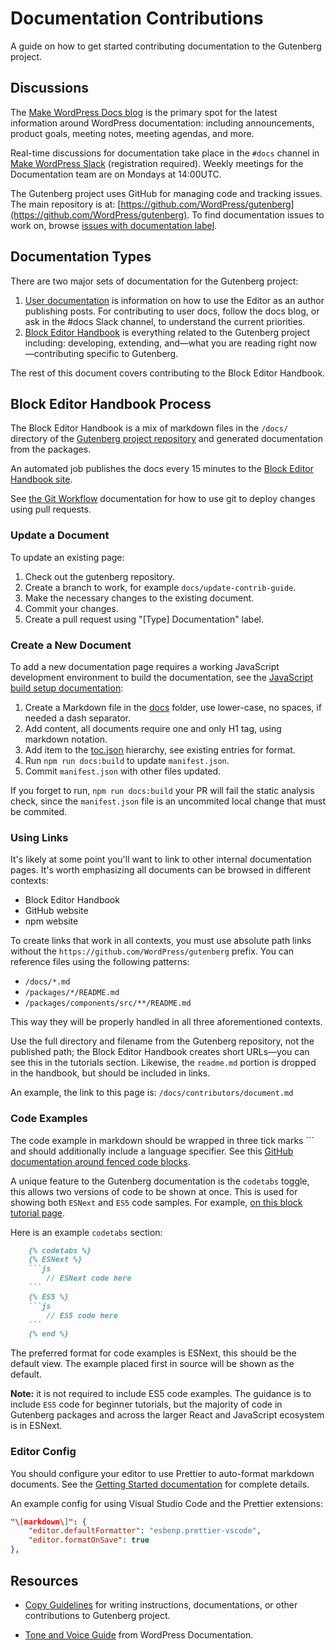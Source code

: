 # Documentation Contributions

A guide on how to get started contributing documentation to the Gutenberg project.

## Discussions

The [Make WordPress Docs blog](https://make.wordpress.org/docs/) is the primary spot for the latest information around WordPress documentation: including announcements, product goals, meeting notes, meeting agendas, and more.

Real-time discussions for documentation take place in the `#docs` channel in [Make WordPress Slack](https://make.wordpress.org/chat) (registration required). Weekly meetings for the Documentation team are on Mondays at 14:00UTC.

The Gutenberg project uses GitHub for managing code and tracking issues. The main repository is at: [https://github.com/WordPress/gutenberg](https://github.com/WordPress/gutenberg). To find documentation issues to work on, browse [issues with documentation label](https://github.com/WordPress/gutenberg/issues?utf8=%E2%9C%93&q=is%3Aopen+is%3Aissue+label%3A%22%5BType%5D+Documentation%22+).

## Documentation Types

There are two major sets of documentation for the Gutenberg project:

1. [User documentation](https://wordpress.org/support/article/wordpress-editor/) is information on how to use the Editor as an author publishing posts. For contributing to user docs, follow the docs blog, or ask in the #docs Slack channel, to understand the current priorities.
2. [Block Editor Handbook](https://developer.wordpress.org/block-editor/) is everything related to the Gutenberg project including: developing, extending, and—what you are reading right now—contributing specific to Gutenberg.

The rest of this document covers contributing to the Block Editor Handbook.

## Block Editor Handbook Process

The Block Editor Handbook is a mix of markdown files in the `/docs/` directory of the [Gutenberg project repository](https://github.com/WordPress/gutenberg/) and generated documentation from the packages.

An automated job publishes the docs every 15 minutes to the [Block Editor Handbook site](https://developer.wordpress.org/block-editor/).

See [the Git Workflow](/docs/contributors/git-workflow.md) documentation for how to use git to deploy changes using pull requests.

### Update a Document

To update an existing page:

1. Check out the gutenberg repository.
2. Create a branch to work, for example `docs/update-contrib-guide`.
3. Make the necessary changes to the existing document.
4. Commit your changes.
5. Create a pull request using "\[Type\] Documentation" label.

### Create a New Document

To add a new documentation page requires a working JavaScript development environment to build the documentation, see the [JavaScript build setup documentation](/docs/designers-developer/developers/tutorials/javascript/js-build-setup.md):

1. Create a Markdown file in the [docs](https://github.com/WordPress/gutenberg/tree/master/docs) folder, use lower-case, no spaces, if needed a dash separator.
2. Add content, all documents require one and only H1 tag, using markdown notation.
3. Add item to the [toc.json](https://github.com/WordPress/gutenberg/blob/master/docs/toc.json) hierarchy, see existing entries for format.
4. Run `npm run docs:build` to update `manifest.json`.
5. Commit `manifest.json` with other files updated.

If you forget to run, `npm run docs:build` your PR will fail the static analysis check, since the `manifest.json` file is an uncommited local change that must be commited.

### Using Links

It's likely at some point you'll want to link to other internal documentation pages. It's worth emphasizing all documents can be browsed in different contexts:

-   Block Editor Handbook
-   GitHub website
-   npm website

To create links that work in all contexts, you must use absolute path links without the `https://github.com/WordPress/gutenberg` prefix. You can reference files using the following patterns:

-   `/docs/*.md`
-   `/packages/*/README.md`
-   `/packages/components/src/**/README.md`

This way they will be properly handled in all three aforementioned contexts.

Use the full directory and filename from the Gutenberg repository, not the published path; the Block Editor Handbook creates short URLs—you can see this in the tutorials section. Likewise, the `readme.md` portion is dropped in the handbook, but should be included in links.

An example, the link to this page is: `/docs/contributors/document.md`

### Code Examples

The code example in markdown should be wrapped in three tick marks \`\`\` and should additionally include a language specifier. See this [GitHub documentation around fenced code blocks](https://help.github.com/en/github/writing-on-github/creating-and-highlighting-code-blocks).

A unique feature to the Gutenberg documentation is the `codetabs` toggle, this allows two versions of code to be shown at once. This is used for showing both `ESNext` and `ES5` code samples. For example, [on this block tutorial page](/docs/designers-developers/developers/tutorials/block-tutorial/block-controls-toolbar-and-sidebar.md).

Here is an example `codetabs` section:

````md
    {% codetabs %}
    {% ESNext %}
    ```js
    	// ESNext code here
    ```
    {% ES5 %}
    ```js
    	// ES5 code here
    ```
    {% end %}
````

The preferred format for code examples is ESNext, this should be the default view. The example placed first in source will be shown as the default.

**Note:** it is not required to include ES5 code examples. The guidance is to include `ES5` code for beginner tutorials, but the majority of code in Gutenberg packages and across the larger React and JavaScript ecosystem is in ESNext.

### Editor Config

You should configure your editor to use Prettier to auto-format markdown documents. See the [Getting Started documentation](/docs/contributors/develop/getting-started.md) for complete details.

An example config for using Visual Studio Code and the Prettier extensions:

```json
"\[markdown\]": {
    "editor.defaultFormatter": "esbenp.prettier-vscode",
    "editor.formatOnSave": true
},
```

## Resources

-   [Copy Guidelines](/docs/contributors/copy-guide.md) for writing instructions, documentations, or other contributions to Gutenberg project.

-   [Tone and Voice Guide](https://make.wordpress.org/docs/handbook/documentation-team-handbook/tone-and-voice-guide/) from WordPress Documentation.

